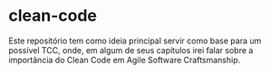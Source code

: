 # clean-code

Este repositório tem como ideia principal servir como base para um possível TCC, onde, em algum de seus capítulos irei falar sobre a importância do Clean Code em Agile Software Craftsmanship.